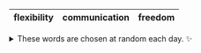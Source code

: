 <!-- word_basket start -->
| flexibility | communication | freedom |
| :---------: | :-----------: | :-----: |

<details>
  <summary>These words are chosen at random each day. ✨</summary>
  Take a look inside this repo to see how that works.
</details>
<!-- word_basket end -->
